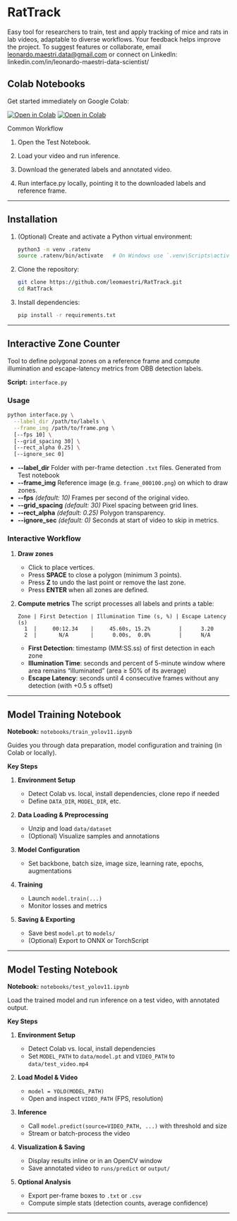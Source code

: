 # RatTrack

Easy tool for researchers to train, test and apply tracking of mice and rats in lab videos, adaptable to diverse workflows. Your feedback helps improve the project. To suggest features or collaborate, email [leonardo.maestri.data@gmail.com](mailto:leonardo.maestri.data@gmail.com) or connect on LinkedIn: linkedin.com/in/leonardo-maestri-data-scientist/

## Colab Notebooks

Get started immediately on Google Colab:

[![Open in Colab](https://colab.research.google.com/assets/colab-badge.svg)](https://colab.research.google.com/github/leomaestri/RatTrack/blob/main/notebooks/train_yolov11.ipynb)
[![Open in Colab](https://colab.research.google.com/assets/colab-badge.svg)](https://colab.research.google.com/github/leomaestri/RatTrack/blob/main/notebooks/test_yolov11.ipynb)

Common Workflow

1) Open the Test Notebook.

2) Load your video and run inference.

3) Download the generated labels and annotated video.

3) Run interface.py locally, pointing it to the downloaded labels and reference frame.

---

## Installation

1. (Optional) Create and activate a Python virtual environment:

   ```bash
   python3 -m venv .ratenv
   source .ratenv/bin/activate   # On Windows use `.venv\Scripts\activate`
   ```

2. Clone the repository:

   ```bash
   git clone https://github.com/leomaestri/RatTrack.git
   cd RatTrack
   ```

3. Install dependencies:

   ```bash
   pip install -r requirements.txt
   ```

---

## Interactive Zone Counter

Tool to define polygonal zones on a reference frame and compute illumination and escape-latency metrics from OBB detection labels.

**Script:** `interface.py`

### Usage

```bash
python interface.py \
  --label_dir /path/to/labels \
  --frame_img /path/to/frame.png \
  [--fps 10] \
  [--grid_spacing 30] \
  [--rect_alpha 0.25] \
  [--ignore_sec 0]
```

* **--label\_dir**
  Folder with per-frame detection `.txt` files. Generated from Test notebook
* **--frame\_img**
  Reference image (e.g. `frame_000100.png`) on which to draw zones.
* **--fps** *(default: 10)*
  Frames per second of the original video.
* **--grid\_spacing** *(default: 30)*
  Pixel spacing between grid lines.
* **--rect\_alpha** *(default: 0.25)*
  Polygon transparency.
* **--ignore\_sec** *(default: 0)*
  Seconds at start of video to skip in metrics.

### Interactive Workflow

1. **Draw zones**

   * Click to place vertices.
   * Press **SPACE** to close a polygon (minimum 3 points).
   * Press **Z** to undo the last point or remove the last zone.
   * Press **ENTER** when all zones are defined.
2. **Compute metrics**
   The script processes all labels and prints a table:

   ```
   Zone | First Detection | Illumination Time (s, %) | Escape Latency (s)
     1  |     00:12.34    |     45.60s, 15.2%         |      3.20
     2  |       N/A       |      0.00s,  0.0%         |      N/A
   ```

   * **First Detection**: timestamp (MM\:SS.ss) of first detection in each zone
   * **Illumination Time**: seconds and percent of 5-minute window where area remains “illuminated” (area ≥ 50% of its average)
   * **Escape Latency**: seconds until 4 consecutive frames without any detection (with +0.5 s offset)

---

## Model Training Notebook

**Notebook:** `notebooks/train_yolov11.ipynb`

Guides you through data preparation, model configuration and training (in Colab or locally).

**Key Steps**

1. **Environment Setup**

   * Detect Colab vs. local, install dependencies, clone repo if needed
   * Define `DATA_DIR`, `MODEL_DIR`, etc.
2. **Data Loading & Preprocessing**

   * Unzip and load `data/dataset`
   * (Optional) Visualize samples and annotations
3. **Model Configuration**

   * Set backbone, batch size, image size, learning rate, epochs, augmentations
4. **Training**

   * Launch `model.train(...)`
   * Monitor losses and metrics
5. **Saving & Exporting**

   * Save best `model.pt` to `models/`
   * (Optional) Export to ONNX or TorchScript

---

## Model Testing Notebook

**Notebook:** `notebooks/test_yolov11.ipynb`

Load the trained model and run inference on a test video, with annotated output.

**Key Steps**

1. **Environment Setup**

   * Detect Colab vs. local, install dependencies
   * Set `MODEL_PATH` to `data/model.pt` and `VIDEO_PATH` to `data/test_video.mp4`
2. **Load Model & Video**

   * `model = YOLO(MODEL_PATH)`
   * Open and inspect `VIDEO_PATH` (FPS, resolution)
3. **Inference**

   * Call `model.predict(source=VIDEO_PATH, ...)` with threshold and size
   * Stream or batch-process the video
4. **Visualization & Saving**

   * Display results inline or in an OpenCV window
   * Save annotated video to `runs/predict` or `output/`
5. **Optional Analysis**

   * Export per-frame boxes to `.txt` or `.csv`
   * Compute simple stats (detection counts, average confidence)

---

